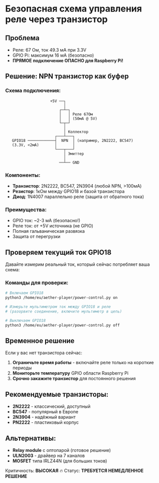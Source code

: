 # Безопасная схема управления реле через транзистор

## Проблема
- Реле: 67 Ом, ток 49.3 мА при 3.3V
- GPIO Pi: максимум 16 мА (безопасно)
- **ПРЯМОЕ подключение ОПАСНО для Raspberry Pi!**

## Решение: NPN транзистор как буфер

### Схема подключения:
```
                    +5V ──┐
                          │
                        ┌─┴─┐
                        │   │ Реле 67Ом
                        │   │ (50мА @ 5V)
                        └─┬─┘
                          │
                          │ Коллектор
                      ┌───┴───┐
   GPIO18 ────────────┤  NPN  │ (например, 2N2222, BC547)
   (3.3V, <2мА)       │       │
                      └───┬───┘
                          │ Эмиттер
                          │
                        ──┴── GND
```

### Компоненты:
- **Транзистор**: 2N2222, BC547, 2N3904 (любой NPN, >100мА)
- **Резистор**: 1кОм между GPIO18 и базой транзистора
- **Диод**: 1N4007 параллельно реле (защита от обратного тока)

### Преимущества:
- GPIO ток: ~2-3 мА (безопасно!)
- Реле ток: от +5V источника (не GPIO)
- Полная гальваническая развязка
- Защита от перегрузки

## Проверяем текущий ток GPIO18

Давайте измерим реальный ток, который сейчас потребляет ваша схема:

### Команды для проверки:
```bash
# Включаем GPIO18
python3 /home/eu/aether-player/power-control.py on

# Измерьте мультиметром ток между GPIO18 и реле
# (разорвите соединение, включите мультиметр в цепь)

# Выключаем GPIO18
python3 /home/eu/aether-player/power-control.py off
```

## Временное решение
Если у вас нет транзистора сейчас:
1. **Ограничьте время работы** - включайте реле только на короткие периоды
2. **Мониторьте температуру** GPIO области Raspberry Pi
3. **Срочно закажите транзистор** для постоянного решения

## Рекомендуемые транзисторы:
- **2N2222** - классический, доступный
- **BC547** - популярный в Европе  
- **2N3904** - надёжный вариант
- **PN2222** - пластиковый корпус

## Альтернативы:
- **Relay module** с оптопарой (готовое решение)
- **ULN2003** - драйвер на 7 каналов
- **MOSFET** типа IRLZ44N (для больших токов)

Критичность: **ВЫСОКАЯ** 🔥
Статус: **ТРЕБУЕТСЯ НЕМЕДЛЕННОЕ РЕШЕНИЕ**
